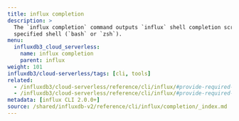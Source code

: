 ```yaml
---
title: influx completion
description: >
  The `influx completion` command outputs `influx` shell completion scripts for a
  specified shell (`bash` or `zsh`).
menu:
  influxdb3_cloud_serverless:
    name: influx completion
    parent: influx
weight: 101
influxdb3/cloud-serverless/tags: [cli, tools]
related:
  - /influxdb3/cloud-serverless/reference/cli/influx/#provide-required-authentication-credentials, influx CLI—Provide required authentication credentials
  - /influxdb3/cloud-serverless/reference/cli/influx/#provide-required-authentication-credentials, influx CLI—Provide required authentication credentials
metadata: [influx CLI 2.0.0+]
source: /shared/influxdb-v2/reference/cli/influx/completion/_index.md
---
```


<!-- The content of this file is at 
// SOURCE content/shared/influxdb-v2/reference/cli/influx/completion/_index.md-->
